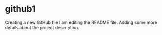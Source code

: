 # github1
Creating a new GitHub file 
I am editing the README file. Adding some more details about the project description.

